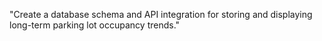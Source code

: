 "Create a database schema and API integration for storing and displaying long-term parking lot occupancy trends."